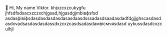  👋 Hi, My name Viktor.
khjxzcxzcukygfu
jhfsdfsdsacxzczxchjgsad,hjgasdgjmbівфsfsd
asdasфівіфsdasdasdasdasdasasdaasdsssadasdsaadasdadfdgjjghscasdasdasdxvadsasdasdasdassdxzcxzcasdsadasdaмвісмчяsdasd
uykussdasdcxzc
ulhjl
